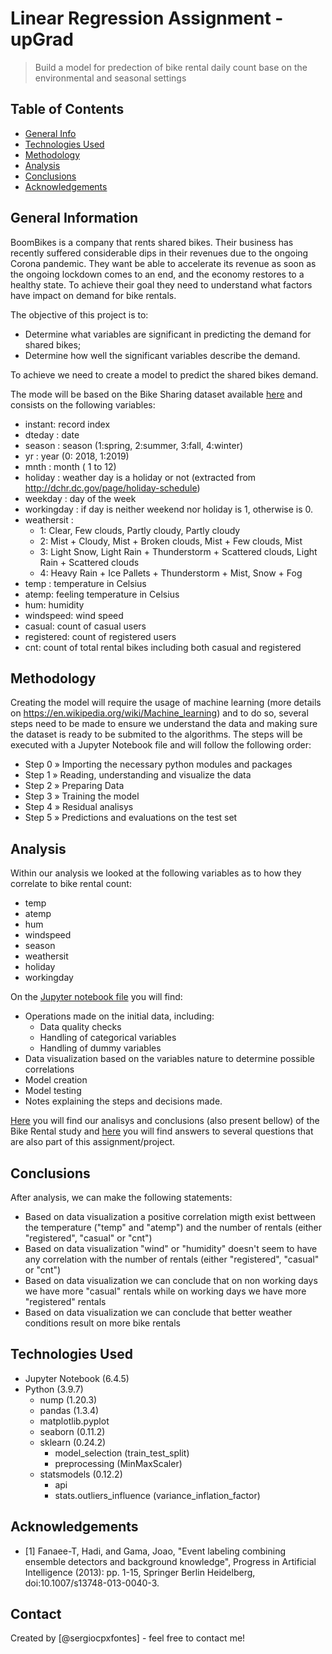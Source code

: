 # Linear Regression Assignment - upGrad
> Build a model for predection of bike rental daily count base on the environmental and seasonal settings


## Table of Contents
* [General Info](#general-information)
* [Technologies Used](#technologies-used)
* [Methodology](#methodology)
* [Analysis](#analysis)
* [Conclusions](#conclusions)
* [Acknowledgements](#acknowledgements)

<!-- You can include any other section that is pertinent to your problem -->

## General Information

BoomBikes is a company that rents shared bikes. Their business has recently suffered considerable dips in their revenues due to the ongoing Corona pandemic. They want be able to accelerate its revenue as soon as the ongoing lockdown comes to an end, and the economy restores to a healthy state. To achieve their goal they need to understand what factors have impact on demand for bike rentals.

The objective of this project is to:

 - Determine what variables are significant in predicting the demand for shared bikes;
 - Determine how well the significant variables describe the demand.

To achieve we need to create a model to predict the shared bikes demand.

The mode will be based on the Bike Sharing dataset available [here](day.csv) and consists on the following variables:

- instant: record index
- dteday : date
- season : season (1:spring, 2:summer, 3:fall, 4:winter)
- yr : year (0: 2018, 1:2019)
- mnth : month ( 1 to 12)
- holiday : weather day is a holiday or not (extracted from http://dchr.dc.gov/page/holiday-schedule)
- weekday : day of the week
- workingday : if day is neither weekend nor holiday is 1, otherwise is 0.
- weathersit : 
	- 1: Clear, Few clouds, Partly cloudy, Partly cloudy
	- 2: Mist + Cloudy, Mist + Broken clouds, Mist + Few clouds, Mist
	- 3: Light Snow, Light Rain + Thunderstorm + Scattered clouds, Light Rain + Scattered clouds
	- 4: Heavy Rain + Ice Pallets + Thunderstorm + Mist, Snow + Fog
- temp : temperature in Celsius
- atemp: feeling temperature in Celsius
- hum: humidity
- windspeed: wind speed
- casual: count of casual users
- registered: count of registered users
- cnt: count of total rental bikes including both casual and registered

<!-- You don't have to answer all the questions - just the ones relevant to your project. -->
## Methodology

Creating the model will require the usage of machine learning (more details on https://en.wikipedia.org/wiki/Machine_learning) and to do so, several steps  need to be made to ensure we understand the data and making sure the dataset is ready to be submited to the algorithms. The steps will be executed with a Jupyter Notebook file and will follow the following order:

- Step 0 » Importing the necessary python modules and packages
- Step 1 » Reading, understanding and visualize the data
- Step 2 » Preparing Data
- Step 3 » Training the model
- Step 4 » Residual analisys
- Step 5 » Predictions and evaluations on the test set

## Analysis

Within our analysis we looked at the following variables as to how they correlate to bike rental count: 

  - temp
  - atemp
  - hum
  - windspeed
  - season
  - weathersit
  - holiday
  - workingday

On the [Jupyter notebook file](bikerentalstudy.ipynb) you will find:
  
  - Operations made on the initial data, including:
  	- Data quality checks
  	- Handling of categorical variables
  	- Handling of dummy variables
  - Data visualization based on the variables nature to determine possible correlations
  - Model creation
  - Model testing
  - Notes explaining the steps and decisions made.

[Here](bikerentalstudy.pdf) you will find our analisys and conclusions (also present bellow) of the Bike Rental study and [here](linearregressionsubjectivequestions.pdf) you will find answers to several questions that are also part of this assignment/project.



## Conclusions

After analysis, we can make the following statements:

- Based on data visualization a positive correlation migth exist bettween the temperature ("temp" and "atemp") and the number of rentals (either "registered", "casual" or "cnt")
- Based on data visualization "wind" or "humidity" doesn't seem to have any correlation with the number of rentals (either "registered", "casual" or "cnt")
- Based on data visualization we can conclude that on non working days we have more "casual" rentals while on working days we have more "registered" rentals
- Based on data visualization we can conclude that better weather conditions result on more bike rentals

<!-- You don't have to answer all the questions - just the ones relevant to your project. -->


## Technologies Used

- Jupyter Notebook (6.4.5)
- Python (3.9.7)
  - nump (1.20.3)
  - pandas (1.3.4)
  - matplotlib.pyplot
  - seaborn (0.11.2)
  - sklearn (0.24.2)
    - model_selection (train_test_split)  
    - preprocessing (MinMaxScaler)
  - statsmodels (0.12.2)
    - api
    - stats.outliers_influence (variance_inflation_factor)

<!-- As the libraries versions keep on changing, it is recommended to mention the version of library used in this project -->

## Acknowledgements
- [1] Fanaee-T, Hadi, and Gama, Joao, "Event labeling combining ensemble detectors and background knowledge", Progress in Artificial Intelligence (2013): pp. 1-15, Springer Berlin Heidelberg, doi:10.1007/s13748-013-0040-3.

## Contact
Created by [@sergiocpxfontes] - feel free to contact me!


<!-- Optional -->
<!-- ## License -->
<!-- This project is open source and available under the [... License](). -->

<!-- You don't have to include all sections - just the one's relevant to your project -->
